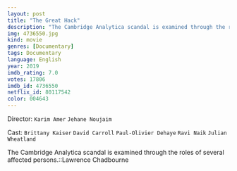 ```yaml
---
layout: post
title: "The Great Hack"
description: "The Cambridge Analytica scandal is examined through the roles of several affected persons.::Lawrence Chadbourne.."
img: 4736550.jpg
kind: movie
genres: [Documentary]
tags: Documentary 
language: English
year: 2019
imdb_rating: 7.0
votes: 17806
imdb_id: 4736550
netflix_id: 80117542
color: 004643
---
```

Director: `Karim Amer` `Jehane Noujaim`  

Cast: `Brittany Kaiser` `David Carroll` `Paul-Olivier Dehaye` `Ravi Naik` `Julian Wheatland` 

The Cambridge Analytica scandal is examined through the roles of several affected persons.::Lawrence Chadbourne